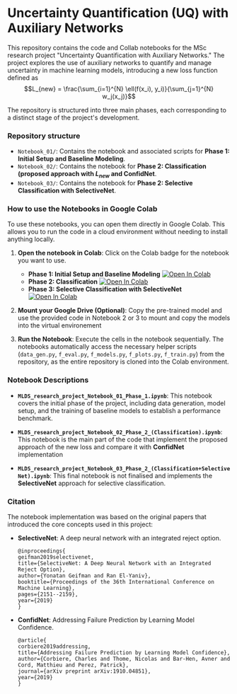 # Uncertainty Quantification (UQ) with Auxiliary Networks

This repository contains the code and Collab notebooks for the MSc research project "Uncertainty Quantification with Auxiliary Networks." The project explores the use of auxiliary networks to quantify and manage uncertainty in machine learning models, introducing a new loss function defined as
$$L_{new} = \frac{\sum_{i=1}^{N} \ell(f(x_i), y_i)}{\sum_{j=1}^{N} w_j(x_j)}$$

The repository is structured into three main phases, each corresponding to a distinct stage of the project's development.

### Repository structure

* `Notebook_01/`: Contains the notebook and associated scripts for **Phase 1: Initial Setup and Baseline Modeling**.
* `Notebook_02/`: Contains the notebook for **Phase 2: Classification (proposed approach with $L_{new}$ and ConfidNet**.
* `Notebook_03/`: Contains the notebook for **Phase 2: Selective Classification with SelectiveNet**.

### How to use the Notebooks in Google Colab

To use these notebooks, you can open them directly in Google Colab. This allows you to run the code in a cloud environment without needing to install anything locally.

1.  **Open the notebook in Colab**: Click on the Colab badge for the notebook you want to use.

    * **Phase 1: Initial Setup and Baseline Modeling**
        [![Open In Colab](https://colab.research.google.com/assets/colab-badge.svg)](https://colab.research.google.com/github/amine-rt/mlds-research-project-uq/blob/main/Notebook_01/MLDS_research_project_Notebook_01_Phase_1.ipynb)
    * **Phase 2: Classification**
        [![Open In Colab](https://colab.research.google.com/assets/colab-badge.svg)](https://colab.research.google.com/github/amine-rt/mlds-research-project-uq/blob/main/Notebook_02/MLDS_research_project_Notebook_02_Phase_2_(Classification).ipynb)
    * **Phase 3: Selective Classification with SelectiveNet**
        [![Open In Colab](https://colab.research.google.com/assets/colab-badge.svg)](https://colab.research.google.com/github/amine-rt/mlds-research-project-uq/blob/main/Notebook_03/MLDS_research_project_Notebook_03_Phase_2_(Classification+SelectiveNet).ipynb)

2.  **Mount your Google Drive (Optional)**: Copy the pre-trained model and use the provided code in Notebook 2 or 3 to mount and copy the models into the virtual environement

3.  **Run the Notebook**: Execute the cells in the notebook sequentially. The notebooks automatically access the necessary helper scripts (`data_gen.py`, `f_eval.py`, `f_models.py`, `f_plots.py`, `f_train.py`) from the repository, as the entire repository is cloned into the Colab environment.


### Notebook Descriptions

* **`MLDS_research_project_Notebook_01_Phase_1.ipynb`**: This notebook covers the initial phase of the project, including data generation, model setup, and the training of baseline models to establish a performance benchmark.

* **`MLDS_research_project_Notebook_02_Phase_2_(Classification).ipynb`**: This notebook is the main part of the code that implement the proposed approach of the new loss and compare it with **ConfidNet** implementation

* **`MLDS_research_project_Notebook_03_Phase_2_(Classification+SelectiveNet).ipynb`**: This final notebook is not finalised and implements the **SelectiveNet** approach for selective classification.

### Citation

The notebook implementation was based on the original papers that introduced the core concepts used in this project:

* **SelectiveNet**: A deep neural network with an integrated reject option.
    ```
    @inproceedings{
    geifman2019selectivenet,
    title={SelectiveNet: A Deep Neural Network with an Integrated Reject Option},
    author={Yonatan Geifman and Ran El-Yaniv},
    booktitle={Proceedings of the 36th International Conference on Machine Learning},
    pages={2151--2159},
    year={2019}
    }
    ```

* **ConfidNet**: Addressing Failure Prediction by Learning Model Confidence.
    ```
    @article{
    corbiere2019addressing,
    title={Addressing Failure Prediction by Learning Model Confidence},
    author={Corbiere, Charles and Thome, Nicolas and Bar-Hen, Avner and Cord, Matthieu and Perez, Patrick},
    journal={arXiv preprint arXiv:1910.04851},
    year={2019}
    }
    ```
  
